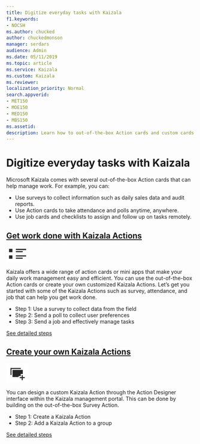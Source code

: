 ```yaml
---
title: Digitize everyday tasks with Kaizala
f1.keywords:
- NOCSH
ms.author: chucked
author: chuckedmonson
manager: serdars
audience: Admin
ms.date: 05/11/2019
ms.topic: article
ms.service: Kaizala
ms.custom: Kaizala
ms.reviewer: 
localization_priority: Normal
search.appverid:
- MET150
- MOE150
- MED150
- MBS150
ms.assetid: 
description: Learn how to out-of-the-box Action cards and custom cards that can help manage work with Kaizala.
---
```


# Digitize everyday tasks with Kaizala

Microsoft Kaizala comes with several out-of-the-box Action cards that can help manage work. For example, you can:

- Use surveys to collect information such as daily sales data and audit reports.
- Use Action cards to take attendance and polls anytime, anywhere.
- Use job cards and checklists to assign and follow up on tasks remotely.

## **[Get work done with Kaizala Actions](use-kaizala-actions.md)**

[![Image of get work done icon](media/get-work-done-icon.png)](use-kaizala-actions.md)

Kaizala offers a wide range of action cards or mini apps that make your daily work management easy and efficient. You can use the out-of-the-box Action cards or create your own customized Kaizala Actions. Let’s get you started with some of the Kaizala Actions such as survey, attendance, and job that can help you get work done.

- Step 1: Use a survey to collect data from the field
- Step 2: Send a poll to collect user preferences
- Step 3: Send a job and effectively manage tasks

[See detailed steps](use-kaizala-actions.md)

## **[Create your own Kaizala Actions](create-custom-actions.md)**

[![Image of create actions icon](media/create-actions-icon.png)](create-custom-actions.md)

You can design a custom Kaizala Action through the Action Designer interface within the Kaizala management portal. This can be done by building on the out-of-the-box Survey Action.

- Step 1: Create a Kaizala Action
- Step 2: Add a Kaizala Action to a group

[See detailed steps](create-custom-actions.md)

